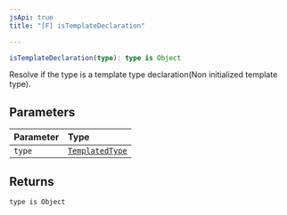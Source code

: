 ```yaml
---
jsApi: true
title: "[F] isTemplateDeclaration"

---
```

```ts
isTemplateDeclaration(type): type is Object
```

Resolve if the type is a template type declaration(Non initialized template type).

## Parameters

| Parameter | Type |
| :------ | :------ |
| `type` | [`TemplatedType`](../type-aliases/TemplatedType.md) |

## Returns

`type is Object`
